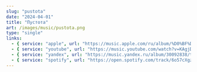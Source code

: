 ```yaml
---
slug: "pustota"
date: "2024-04-01"
title: "Пустота"
art: /images/music/pustota.png
type: "single"
links:
  - { service: "apple", url: "https://music.apple.com/ru/album/%D0%BF%D1%83%D1%81%D1%82%D0%BE%D1%82%D0%B0/1734482345" }
  - { service: "youtube", url: "https://music.youtube.com/watch?v=KAgjDqB0bAU" }
  - { service: "yandex", url: "https://music.yandex.ru/album/30092838/track/123432711" }
  - { service: "spotify", url: "https://open.spotify.com/track/6o57cXgzGCOUkrQD0JMD7t" }
---
```

